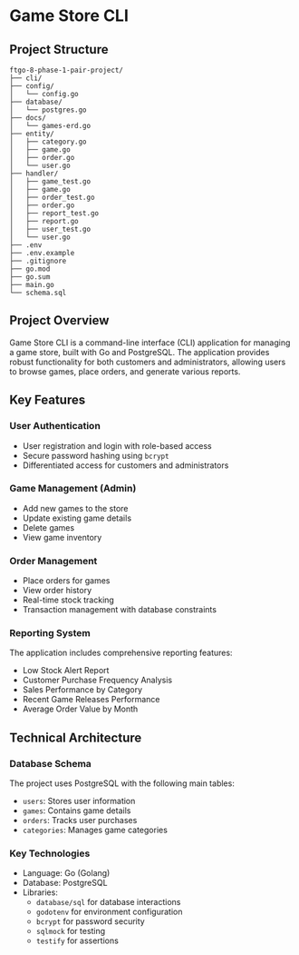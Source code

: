 # Game Store CLI

## Project Structure
```
ftgo-8-phase-1-pair-project/
├── cli/
├── config/
│   └── config.go
├── database/
│   └── postgres.go
├── docs/
│   └── games-erd.go
├── entity/
│   ├── category.go
│   ├── game.go
│   ├── order.go
│   └── user.go
├── handler/
│   ├── game_test.go
│   ├── game.go
│   ├── order_test.go
│   ├── order.go
│   ├── report_test.go
│   ├── report.go
│   ├── user_test.go
│   └── user.go
├── .env
├── .env.example
├── .gitignore
├── go.mod
├── go.sum
├── main.go
└── schema.sql
```
## Project Overview

Game Store CLI is a command-line interface (CLI) application for managing a game store, built with Go and PostgreSQL. The application provides robust functionality for both customers and administrators, allowing users to browse games, place orders, and generate various reports.

## Key Features

### User Authentication
- User registration and login with role-based access
- Secure password hashing using `bcrypt`
- Differentiated access for customers and administrators

### Game Management (Admin)
- Add new games to the store
- Update existing game details
- Delete games
- View game inventory

### Order Management
- Place orders for games
- View order history
- Real-time stock tracking
- Transaction management with database constraints

### Reporting System
The application includes comprehensive reporting features:
- Low Stock Alert Report
- Customer Purchase Frequency Analysis
- Sales Performance by Category
- Recent Game Releases Performance
- Average Order Value by Month

## Technical Architecture

### Database Schema
The project uses PostgreSQL with the following main tables:
- `users`: Stores user information
- `games`: Contains game details
- `orders`: Tracks user purchases
- `categories`: Manages game categories

### Key Technologies
- Language: Go (Golang)
- Database: PostgreSQL
- Libraries:
  - `database/sql` for database interactions
  - `godotenv` for environment configuration
  - `bcrypt` for password security
  - `sqlmock` for testing
  - `testify` for assertions
